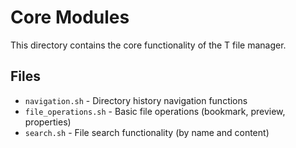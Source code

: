 # Core Modules

This directory contains the core functionality of the T file manager.

## Files

- `navigation.sh` - Directory history navigation functions
- `file_operations.sh` - Basic file operations (bookmark, preview, properties)
- `search.sh` - File search functionality (by name and content)